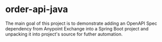 # order-api-java

The main goal of this project is to demonstrate adding an OpenAPI Spec dependency from Anypoint Exchange into a Spring Boot project and unpacking it into project's source for futher automation.  
